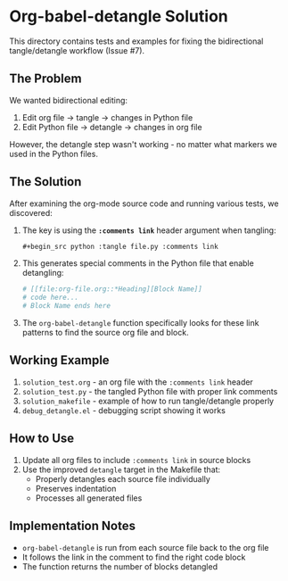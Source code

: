 # Org-babel-detangle Solution

This directory contains tests and examples for fixing the bidirectional tangle/detangle workflow (Issue #7).

## The Problem

We wanted bidirectional editing:
1. Edit org file → tangle → changes in Python file 
2. Edit Python file → detangle → changes in org file

However, the detangle step wasn't working - no matter what markers we used in the Python files.

## The Solution

After examining the org-mode source code and running various tests, we discovered:

1. The key is using the **`:comments link`** header argument when tangling:
   ```org
   #+begin_src python :tangle file.py :comments link
   ```

2. This generates special comments in the Python file that enable detangling:
   ```python
   # [[file:org-file.org::*Heading][Block Name]]
   # code here...
   # Block Name ends here
   ```

3. The `org-babel-detangle` function specifically looks for these link patterns to find the source org file and block.

## Working Example

1. `solution_test.org` - an org file with the `:comments link` header
2. `solution_test.py` - the tangled Python file with proper link comments
3. `solution_makefile` - example of how to run tangle/detangle properly
4. `debug_detangle.el` - debugging script showing it works

## How to Use

1. Update all org files to include `:comments link` in source blocks
2. Use the improved `detangle` target in the Makefile that:
   - Properly detangles each source file individually
   - Preserves indentation
   - Processes all generated files

## Implementation Notes

- `org-babel-detangle` is run from each source file back to the org file
- It follows the link in the comment to find the right code block
- The function returns the number of blocks detangled